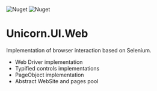 ![Nuget](https://img.shields.io/nuget/v/Unicorn.UI.Web?style=plastic)
![Nuget](https://img.shields.io/nuget/dt/Unicorn.UI.Web?style=plastic)

# Unicorn.UI.Web

Implementation of browser interaction based on Selenium.

* Web Driver implementation
* Typified controls implementations
* PageObject implementation
* Abstract WebSite and pages pool
